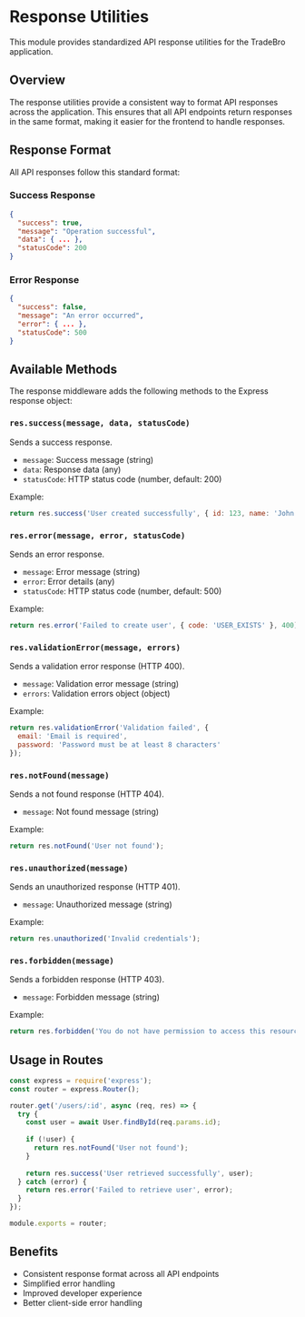 # Response Utilities

This module provides standardized API response utilities for the TradeBro application.

## Overview

The response utilities provide a consistent way to format API responses across the application. This ensures that all API endpoints return responses in the same format, making it easier for the frontend to handle responses.

## Response Format

All API responses follow this standard format:

### Success Response

```json
{
  "success": true,
  "message": "Operation successful",
  "data": { ... },
  "statusCode": 200
}
```

### Error Response

```json
{
  "success": false,
  "message": "An error occurred",
  "error": { ... },
  "statusCode": 500
}
```

## Available Methods

The response middleware adds the following methods to the Express response object:

### `res.success(message, data, statusCode)`

Sends a success response.

- `message`: Success message (string)
- `data`: Response data (any)
- `statusCode`: HTTP status code (number, default: 200)

Example:
```javascript
return res.success('User created successfully', { id: 123, name: 'John Doe' }, 201);
```

### `res.error(message, error, statusCode)`

Sends an error response.

- `message`: Error message (string)
- `error`: Error details (any)
- `statusCode`: HTTP status code (number, default: 500)

Example:
```javascript
return res.error('Failed to create user', { code: 'USER_EXISTS' }, 400);
```

### `res.validationError(message, errors)`

Sends a validation error response (HTTP 400).

- `message`: Validation error message (string)
- `errors`: Validation errors object (object)

Example:
```javascript
return res.validationError('Validation failed', { 
  email: 'Email is required',
  password: 'Password must be at least 8 characters'
});
```

### `res.notFound(message)`

Sends a not found response (HTTP 404).

- `message`: Not found message (string)

Example:
```javascript
return res.notFound('User not found');
```

### `res.unauthorized(message)`

Sends an unauthorized response (HTTP 401).

- `message`: Unauthorized message (string)

Example:
```javascript
return res.unauthorized('Invalid credentials');
```

### `res.forbidden(message)`

Sends a forbidden response (HTTP 403).

- `message`: Forbidden message (string)

Example:
```javascript
return res.forbidden('You do not have permission to access this resource');
```

## Usage in Routes

```javascript
const express = require('express');
const router = express.Router();

router.get('/users/:id', async (req, res) => {
  try {
    const user = await User.findById(req.params.id);
    
    if (!user) {
      return res.notFound('User not found');
    }
    
    return res.success('User retrieved successfully', user);
  } catch (error) {
    return res.error('Failed to retrieve user', error);
  }
});

module.exports = router;
```

## Benefits

- Consistent response format across all API endpoints
- Simplified error handling
- Improved developer experience
- Better client-side error handling
